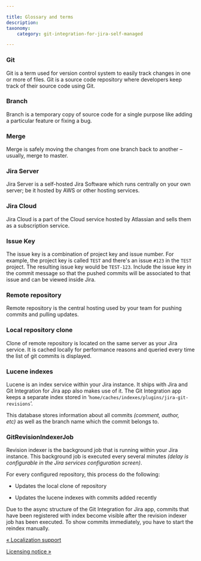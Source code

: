 ```yaml
---

title: Glossary and terms
description:
taxonomy:
    category: git-integration-for-jira-self-managed

---
```

### Git

Git is a term used for version control system to easily track changes in one or more of files. Git is a source code repository where developers keep track of their source code using Git.

### Branch

Branch is a temporary copy of source code for a single purpose like adding a particular feature or fixing a bug.

### Merge

Merge is safely moving the changes from one branch back to another – usually, merge to master.

### Jira Server

Jira Server is a self-hosted Jira Software which runs centrally on your own server; be it hosted by AWS or other hosting services.

### Jira Cloud

Jira Cloud is a part of the Cloud service hosted by Atlassian and sells them as a subscription service.

### Issue Key

The issue key is a combination of project key and issue number. For example, the project key is called `TEST` and there's an issue `#123` in the `TEST` project. The resulting issue key would be `TEST-123`. Include the issue key in the commit message so that the pushed commits will be associated to that issue and can be viewed inside Jira.

### Remote repository

Remote repository is the central hosting used by your team for pushing commits and pulling updates.

### Local repository clone 

Clone of remote repository is located on the same server as your Jira service. It is cached locally for performance reasons and queried every time the list of git commits is displayed.

### Lucene indexes 

Lucene is an index service within your Jira instance. It ships with Jira and Git Integration for Jira app also makes use of it. The Git Integration app keeps a separate index stored in ‘`home/caches/indexes/plugins/jira-git-revisions`’.

This database stores information about all commits _(comment, author, etc)_ as well as the branch name which the commit belongs to.

### GitRevisionIndexerJob 

Revision indexer is the background job that is running within your Jira instance. This background job is executed every several minutes _(delay is configurable in the Jira services configuration screen)_.

For every configured repository, this process do the following:

*   Updates the local clone of repository

*   Updates the lucene indexes with commits added recently


Due to the async structure of the Git Integration for Jira app, commits that have been registered with index become visible after the revision indexer job has been executed. To show commits immediately, you have to start the reindex manually.

[« Localization support](/wiki/spaces/GIJDC/pages/1930399433/Localization+support)

[Licensing notice »](/wiki/spaces/GIJDC/pages/1930399465/Licensing+notice)
